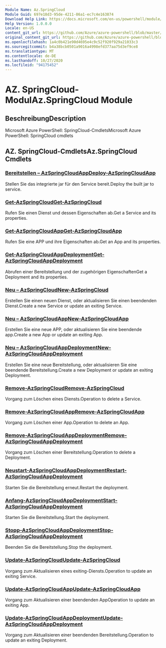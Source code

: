 ```yaml
---
Module Name: Az.SpringCloud
Module Guid: 697e18d3-95de-4211-86a1-ec7c4e163874
Download Help Link: https://docs.microsoft.com/en-us/powershell/module/az.springcloud
Help Version: 1.0.0.0
Locale: en-US
content_git_url: https://github.com/Azure/azure-powershell/blob/master/src/SpringCloud/help/Az.SpringCloud.md
original_content_git_url: https://github.com/Azure/azure-powershell/blob/master/src/SpringCloud/help/Az.SpringCloud.md
ms.openlocfilehash: 1a4c0b421e90d4695e4c9c52f920f929a21033c3
ms.sourcegitcommit: b4a38bcb0501a9016a4998efd377aa75d3ef9ce8
ms.translationtype: MT
ms.contentlocale: de-DE
ms.lasthandoff: 10/27/2020
ms.locfileid: "94175452"
---
```

# <span data-ttu-id="b8601-101">AZ. SpringCloud-Modul</span><span class="sxs-lookup"><span data-stu-id="b8601-101">Az.SpringCloud Module</span></span>
## <span data-ttu-id="b8601-102">Beschreibung</span><span class="sxs-lookup"><span data-stu-id="b8601-102">Description</span></span>
<span data-ttu-id="b8601-103">Microsoft Azure PowerShell: SpringCloud-Cmdlets</span><span class="sxs-lookup"><span data-stu-id="b8601-103">Microsoft Azure PowerShell: SpringCloud cmdlets</span></span>

## <span data-ttu-id="b8601-104">AZ. SpringCloud-Cmdlets</span><span class="sxs-lookup"><span data-stu-id="b8601-104">Az.SpringCloud Cmdlets</span></span>
### [<span data-ttu-id="b8601-105">Bereitstellen – AzSpringCloudApp</span><span class="sxs-lookup"><span data-stu-id="b8601-105">Deploy-AzSpringCloudApp</span></span>](Deploy-AzSpringCloudApp.md)
<span data-ttu-id="b8601-106">Stellen Sie das integrierte jar für den Service bereit.</span><span class="sxs-lookup"><span data-stu-id="b8601-106">Deploy the built jar to service.</span></span>

### [<span data-ttu-id="b8601-107">Get-AzSpringCloud</span><span class="sxs-lookup"><span data-stu-id="b8601-107">Get-AzSpringCloud</span></span>](Get-AzSpringCloud.md)
<span data-ttu-id="b8601-108">Rufen Sie einen Dienst und dessen Eigenschaften ab.</span><span class="sxs-lookup"><span data-stu-id="b8601-108">Get a Service and its properties.</span></span>

### [<span data-ttu-id="b8601-109">Get-AzSpringCloudApp</span><span class="sxs-lookup"><span data-stu-id="b8601-109">Get-AzSpringCloudApp</span></span>](Get-AzSpringCloudApp.md)
<span data-ttu-id="b8601-110">Rufen Sie eine APP und ihre Eigenschaften ab.</span><span class="sxs-lookup"><span data-stu-id="b8601-110">Get an App and its properties.</span></span>

### [<span data-ttu-id="b8601-111">Get-AzSpringCloudAppDeployment</span><span class="sxs-lookup"><span data-stu-id="b8601-111">Get-AzSpringCloudAppDeployment</span></span>](Get-AzSpringCloudAppDeployment.md)
<span data-ttu-id="b8601-112">Abrufen einer Bereitstellung und der zugehörigen Eigenschaften</span><span class="sxs-lookup"><span data-stu-id="b8601-112">Get a Deployment and its properties.</span></span>

### [<span data-ttu-id="b8601-113">Neu – AzSpringCloud</span><span class="sxs-lookup"><span data-stu-id="b8601-113">New-AzSpringCloud</span></span>](New-AzSpringCloud.md)
<span data-ttu-id="b8601-114">Erstellen Sie einen neuen Dienst, oder aktualisieren Sie einen beendenden Dienst.</span><span class="sxs-lookup"><span data-stu-id="b8601-114">Create a new Service or update an exiting Service.</span></span>

### [<span data-ttu-id="b8601-115">Neu – AzSpringCloudApp</span><span class="sxs-lookup"><span data-stu-id="b8601-115">New-AzSpringCloudApp</span></span>](New-AzSpringCloudApp.md)
<span data-ttu-id="b8601-116">Erstellen Sie eine neue APP, oder aktualisieren Sie eine beendende app.</span><span class="sxs-lookup"><span data-stu-id="b8601-116">Create a new App or update an exiting App.</span></span>

### [<span data-ttu-id="b8601-117">Neu – AzSpringCloudAppDeployment</span><span class="sxs-lookup"><span data-stu-id="b8601-117">New-AzSpringCloudAppDeployment</span></span>](New-AzSpringCloudAppDeployment.md)
<span data-ttu-id="b8601-118">Erstellen Sie eine neue Bereitstellung, oder aktualisieren Sie eine beendende Bereitstellung.</span><span class="sxs-lookup"><span data-stu-id="b8601-118">Create a new Deployment or update an exiting Deployment.</span></span>

### [<span data-ttu-id="b8601-119">Remove-AzSpringCloud</span><span class="sxs-lookup"><span data-stu-id="b8601-119">Remove-AzSpringCloud</span></span>](Remove-AzSpringCloud.md)
<span data-ttu-id="b8601-120">Vorgang zum Löschen eines Diensts.</span><span class="sxs-lookup"><span data-stu-id="b8601-120">Operation to delete a Service.</span></span>

### [<span data-ttu-id="b8601-121">Remove-AzSpringCloudApp</span><span class="sxs-lookup"><span data-stu-id="b8601-121">Remove-AzSpringCloudApp</span></span>](Remove-AzSpringCloudApp.md)
<span data-ttu-id="b8601-122">Vorgang zum Löschen einer App.</span><span class="sxs-lookup"><span data-stu-id="b8601-122">Operation to delete an App.</span></span>

### [<span data-ttu-id="b8601-123">Remove-AzSpringCloudAppDeployment</span><span class="sxs-lookup"><span data-stu-id="b8601-123">Remove-AzSpringCloudAppDeployment</span></span>](Remove-AzSpringCloudAppDeployment.md)
<span data-ttu-id="b8601-124">Vorgang zum Löschen einer Bereitstellung.</span><span class="sxs-lookup"><span data-stu-id="b8601-124">Operation to delete a Deployment.</span></span>

### [<span data-ttu-id="b8601-125">Neustart-AzSpringCloudAppDeployment</span><span class="sxs-lookup"><span data-stu-id="b8601-125">Restart-AzSpringCloudAppDeployment</span></span>](Restart-AzSpringCloudAppDeployment.md)
<span data-ttu-id="b8601-126">Starten Sie die Bereitstellung erneut.</span><span class="sxs-lookup"><span data-stu-id="b8601-126">Restart the deployment.</span></span>

### [<span data-ttu-id="b8601-127">Anfang-AzSpringCloudAppDeployment</span><span class="sxs-lookup"><span data-stu-id="b8601-127">Start-AzSpringCloudAppDeployment</span></span>](Start-AzSpringCloudAppDeployment.md)
<span data-ttu-id="b8601-128">Starten Sie die Bereitstellung.</span><span class="sxs-lookup"><span data-stu-id="b8601-128">Start the deployment.</span></span>

### [<span data-ttu-id="b8601-129">Stopp-AzSpringCloudAppDeployment</span><span class="sxs-lookup"><span data-stu-id="b8601-129">Stop-AzSpringCloudAppDeployment</span></span>](Stop-AzSpringCloudAppDeployment.md)
<span data-ttu-id="b8601-130">Beenden Sie die Bereitstellung.</span><span class="sxs-lookup"><span data-stu-id="b8601-130">Stop the deployment.</span></span>

### [<span data-ttu-id="b8601-131">Update-AzSpringCloud</span><span class="sxs-lookup"><span data-stu-id="b8601-131">Update-AzSpringCloud</span></span>](Update-AzSpringCloud.md)
<span data-ttu-id="b8601-132">Vorgang zum Aktualisieren eines exiting-Diensts.</span><span class="sxs-lookup"><span data-stu-id="b8601-132">Operation to update an exiting Service.</span></span>

### [<span data-ttu-id="b8601-133">Update-AzSpringCloudApp</span><span class="sxs-lookup"><span data-stu-id="b8601-133">Update-AzSpringCloudApp</span></span>](Update-AzSpringCloudApp.md)
<span data-ttu-id="b8601-134">Vorgang zum Aktualisieren einer beendenden App</span><span class="sxs-lookup"><span data-stu-id="b8601-134">Operation to update an exiting App.</span></span>

### [<span data-ttu-id="b8601-135">Update-AzSpringCloudAppDeployment</span><span class="sxs-lookup"><span data-stu-id="b8601-135">Update-AzSpringCloudAppDeployment</span></span>](Update-AzSpringCloudAppDeployment.md)
<span data-ttu-id="b8601-136">Vorgang zum Aktualisieren einer beendenden Bereitstellung.</span><span class="sxs-lookup"><span data-stu-id="b8601-136">Operation to update an exiting Deployment.</span></span>

